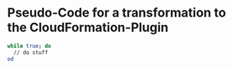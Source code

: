 # Pseudo-Code for a transformation to the CloudFormation-Plugin

```bash
while true; do
  // do stuff
od
```
